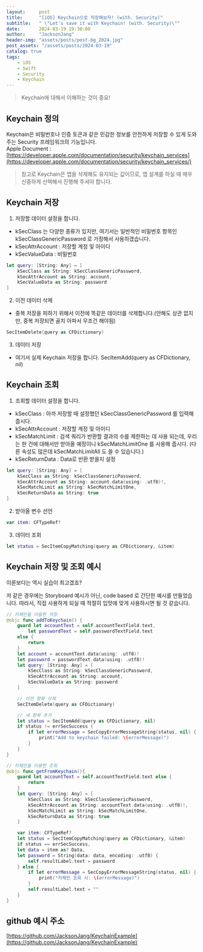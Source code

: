 ```yaml
---
layout:     post
title:      "[iOS] Keychain으로 저장해보자! (with. Security)"
subtitle:   " \"Let's save it with Keychain! (with. Security)\""
date:       2024-03-19 19:30:00
author:     "JacksonJang"
header-img: "assets/posts/post-bg_2024.jpg"
post_assets: "/assets/posts/2024-03-19"
catalog: true
tags:
    - iOS
    - Swift
    - Security
    - Keychain
---
```


> Keychain에 대해서 이해하는 것이 중요!

## Keychain 정의
Keychain은 비밀번호나 인증 토큰과 같은 민감한 정보를 안전하게 저장할 수 있게 도와주는 Security 프레임워크의 기능입니다.
<br />
Apple Document : [https://developer.apple.com/documentation/security/keychain_services](https://developer.apple.com/documentation/security/keychain_services/)

> 참고로 Keychain은 앱을 삭제해도 유지되는 값이므로, 앱 설계를 하실 때 매우 신중하게 선택해서 진행해 주셔야 합니다.

## Keychain 저장
1. 저장할 데이터 설정을 합니다.
- kSecClass 는 다양한 종류가 있지만, 여기서는 일반적인 비밀번호 항목인 kSecClassGenericPassword 로 가정해서 사용하겠습니다.
- kSecAttrAccount : 저장할 계정 및 아이디
- kSecValueData : 비밀번호
```swift
let query: [String: Any] = [
    kSecClass as String: kSecClassGenericPassword,
    kSecAttrAccount as String: account,
    kSecValueData as String: password
]
```

2. 이전 데이터 삭제
- 중복 저장을 피하기 위해서 이전에 똑같은 데이터를 삭제합니다.(안해도 상관 없지만, 중복 저장되면 골치 아파서 무조건 해야됨)
```swift
SecItemDelete(query as CFDictionary)
```

3. 데이터 저장
- 여기서 실제 Keychain 저장을 합니다.
SecItemAdd(query as CFDictionary, nil)

## Keychain 조회
1. 조회할 데이터 설정을 합니다.
- kSecClass : 아까 저장할 때 설정했던 kSecClassGenericPassword 를 입력해 줍시다.
- kSecAttrAccount : 저장할 계정 및 아이디
- kSecMatchLimit : 검색 쿼리가 반환할 결과의 수를 제한하는 데 사용 되는데, 우리는 한 건에 대해서만 받아올 예정이니 kSecMatchLimitOne 를 사용해 줍시다.
(다른 속성도 많은데 kSecMatchLimitAll 도 쓸 수 있습니다.)
- kSecReturnData : Data로 반환 받을지 설정
```swift
let query: [String: Any] = [
    kSecClass as String: kSecClassGenericPassword,
    kSecAttrAccount as String: account.data(using: .utf8)!,
    kSecMatchLimit as String: kSecMatchLimitOne,
    kSecReturnData as String: true
]
```

2. 받아올 변수 선언
```swift
var item: CFTypeRef?
```

3. 데이터 조회
```swift
let status = SecItemCopyMatching(query as CFDictionary, &item)
```

## Keychain 저장 및 조회 예시
이론보다는 역시 실습이 최고겠죠?

저 같은 경우에는 Storyboard 예시가 아닌, code based 로 간단한 예시를 만들었습니다.
따라서, 직접 사용하게 되실 때 적절히 입맛에 맞게 사용하시면 될 것 같습니다.

```swift
// 키체인을 이용한 저장
@objc func addToKeychain() {
    guard let accountText = self.accountTextField.text,
        let passwordText = self.passwordTextField.text
    else {
        return
    }
    let account = accountText.data(using: .utf8)!
    let password = passwordText.data(using: .utf8)!
    let query: [String: Any] = [
        kSecClass as String: kSecClassGenericPassword,
        kSecAttrAccount as String: account,
        kSecValueData as String: password
    ]

    // 이전 항목 삭제
    SecItemDelete(query as CFDictionary)

    // 새 항목 추가
    let status = SecItemAdd(query as CFDictionary, nil)
    if status != errSecSuccess {
        if let errorMessage = SecCopyErrorMessageString(status, nil) {
            print("Add to keychain failed: \(errorMessage)")
        }
    }
}

// 키체인을 이용한 조회
@objc func getFromKeychain(){
    guard let accountText = self.accountTextField.text else {
        return
    }
    let query: [String: Any] = [
        kSecClass as String: kSecClassGenericPassword,
        kSecAttrAccount as String: accountText.data(using: .utf8)!,
        kSecMatchLimit as String: kSecMatchLimitOne,
        kSecReturnData as String: true
    ]

    var item: CFTypeRef?
    let status = SecItemCopyMatching(query as CFDictionary, &item)
    if status == errSecSuccess, 
    let data = item as? Data, 
    let password = String(data: data, encoding: .utf8) {
        self.resultLabel.text = password
    } else {
        if let errorMessage = SecCopyErrorMessageString(status, nil) {
            print("키체인 조회 시: \(errorMessage)")
        }
        self.resultLabel.text = ""
    }
}
```

## github 예시 주소
[https://github.com/JacksonJang/KeychainExample](https://github.com/JacksonJang/KeychainExample)